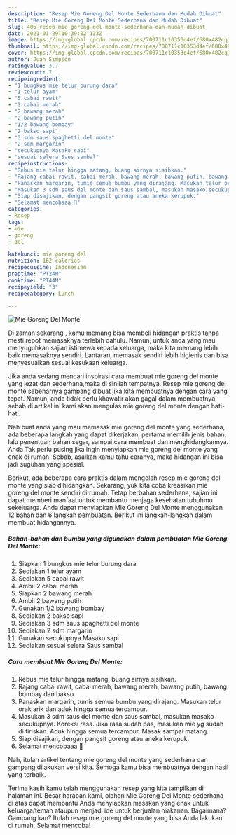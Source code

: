 ```yaml
---
description: "Resep Mie Goreng Del Monte Sederhana dan Mudah Dibuat"
title: "Resep Mie Goreng Del Monte Sederhana dan Mudah Dibuat"
slug: 406-resep-mie-goreng-del-monte-sederhana-dan-mudah-dibuat
date: 2021-01-29T10:39:02.133Z
image: https://img-global.cpcdn.com/recipes/700711c10353d4ef/680x482cq70/mie-goreng-del-monte-foto-resep-utama.jpg
thumbnail: https://img-global.cpcdn.com/recipes/700711c10353d4ef/680x482cq70/mie-goreng-del-monte-foto-resep-utama.jpg
cover: https://img-global.cpcdn.com/recipes/700711c10353d4ef/680x482cq70/mie-goreng-del-monte-foto-resep-utama.jpg
author: Juan Simpson
ratingvalue: 3.7
reviewcount: 7
recipeingredient:
- "1 bungkus mie telur burung dara"
- "1 telur ayam"
- "5 cabai rawit"
- "2 cabai merah"
- "2 bawang merah"
- "2 bawang putih"
- "1/2 bawang bombay"
- "2 bakso sapi"
- "3 sdm saus spaghetti del monte"
- "2 sdm margarin"
- "secukupnya Masako sapi"
- "sesuai selera Saus sambal"
recipeinstructions:
- "Rebus mie telur hingga matang, buang airnya sisihkan."
- "Rajang cabai rawit, cabai merah, bawang merah, bawang putih, bawang bombay dan bakso."
- "Panaskan margarin, tumis semua bumbu yang dirajang. Masukan telur orak arik dan aduk hingga semua tercampur."
- "Masukan 3 sdm saus del monte dan saus sambal, masukan masako secukupnya. Koreksi rasa. Jika rasa sudah pas, masukan mie yg sudah di tiriskan. Aduk hingga semua tercampur. Masak sampai matang."
- "Siap disajikan, dengan pangsit goreng atau aneka kerupuk."
- "Selamat mencobaaa 💝"
categories:
- Resep
tags:
- mie
- goreng
- del

katakunci: mie goreng del 
nutrition: 162 calories
recipecuisine: Indonesian
preptime: "PT24M"
cooktime: "PT44M"
recipeyield: "3"
recipecategory: Lunch

---
```



![Mie Goreng Del Monte](https://img-global.cpcdn.com/recipes/700711c10353d4ef/680x482cq70/mie-goreng-del-monte-foto-resep-utama.jpg)

Di zaman  sekarang , kamu memang bisa membeli hidangan praktis tanpa mesti repot memasaknya terlebih dahulu. Namun, untuk anda yang mau menyuguhkan sajian istimewa kepada keluarga, maka kita memang lebih baik memasaknya sendiri. Lantaran, memasak sendiri lebih higienis dan bisa menyesuaikan sesuai kesukaan keluarga.

Jika anda sedang mencari inspirasi cara membuat mie goreng del monte yang lezat dan sederhana,maka di sinilah tempatnya. Resep mie goreng del monte  sebenarnya gampang dibuat jika kita membuatnya dengan cara yang tepat. Namun, anda tidak perlu khawatir akan gagal dalam membuatnya 
sebab di artikel ini kami akan mengulas mie goreng del monte dengan hati-hati.  



Nah buat anda yang mau memasak mie goreng del monte yang sederhana, ada beberapa langkah yang dapat dikerjakan, pertama memilih jenis bahan, lalu penentuan bahan segar, sampai cara membuat dan menghidangkannya. Anda Tak perlu pusing jika ingin menyiapkan mie goreng del monte yang enak di rumah. Sebab, asalkan kamu  tahu caranya, maka hidangan ini bisa jadi suguhan yang spesial.

Berikut, ada beberapa cara praktis  dalam mengolah resep mie goreng del monte yang siap dihidangkan. Sekarang, yuk kita coba kreasikan mie goreng del monte sendiri di rumah. Tetap berbahan sederhana, sajian ini dapat memberi manfaat untuk membantu menjaga kesehatan tubuhmu sekeluarga. Anda dapat menyiapkan Mie Goreng Del Monte menggunakan 12 bahan dan 6 langkah pembuatan. Berikut ini langkah-langkah dalam membuat hidangannya.

<!--inarticleads1-->

##### Bahan-bahan dan bumbu yang digunakan dalam pembuatan Mie Goreng Del Monte:

1. Siapkan 1 bungkus mie telur burung dara
1. Sediakan 1 telur ayam
1. Sediakan 5 cabai rawit
1. Ambil 2 cabai merah
1. Siapkan 2 bawang merah
1. Ambil 2 bawang putih
1. Gunakan 1/2 bawang bombay
1. Sediakan 2 bakso sapi
1. Sediakan 3 sdm saus spaghetti del monte
1. Sediakan 2 sdm margarin
1. Gunakan secukupnya Masako sapi
1. Sediakan sesuai selera Saus sambal




<!--inarticleads2-->

##### Cara membuat Mie Goreng Del Monte:

1. Rebus mie telur hingga matang, buang airnya sisihkan.
1. Rajang cabai rawit, cabai merah, bawang merah, bawang putih, bawang bombay dan bakso.
1. Panaskan margarin, tumis semua bumbu yang dirajang. Masukan telur orak arik dan aduk hingga semua tercampur.
1. Masukan 3 sdm saus del monte dan saus sambal, masukan masako secukupnya. Koreksi rasa. Jika rasa sudah pas, masukan mie yg sudah di tiriskan. Aduk hingga semua tercampur. Masak sampai matang.
1. Siap disajikan, dengan pangsit goreng atau aneka kerupuk.
1. Selamat mencobaaa 💝




Nah, itulah artikel tentang  mie goreng del monte  yang sederhana dan gampang dilakukan versi kita. Semoga kamu bisa membuatnya dengan hasil yang terbaik. 

Terima kasih kamu telah menggunakan resep yang kita tampilkan di halaman ini. Besar harapan kami, olahan  Mie Goreng Del Monte sederhana di atas dapat membantu Anda menyiapkan masakan yang enak untuk keluarga/teman ataupun menjadi ide untuk berjualan makanan. Bagaimana? Gampang kan? Itulah resep mie goreng del monte yang bisa Anda lakukan di rumah. Selamat mencoba!

